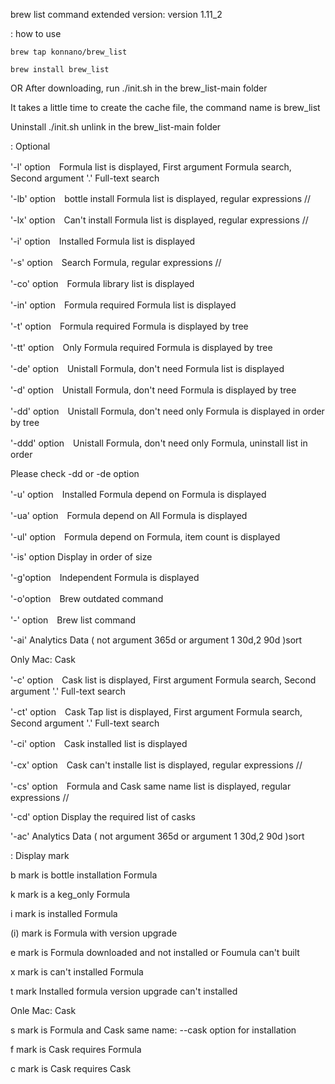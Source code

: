 brew list command extended version: version 1.11_2

: how to use
```
brew tap konnano/brew_list

brew install brew_list
```
OR After downloading, run ./init.sh in the brew_list-main folder

It takes a little time to create the cache file, the command name is brew_list

Uninstall ./init.sh unlink in the brew_list-main folder

: Optional

'-l' option　Formula list is displayed, First argument Formula search, Second argument '.' Full-text search

'-lb' option　bottle install Formula list is displayed, regular expressions //

'-lx' option　Can't install Formula list is displayed, regular expressions //

'-i' option　Installed Formula list is displayed

'-s' option　Search Formula, regular expressions //

'-co' option　Formula library list is displayed

'-in' option　Formula required Formula list is displayed

'-t' option　Formula required Formula is displayed by tree

'-tt' option　Only Formula required Formula is displayed by tree

'-de' option　Unistall Formula, don't need Formula list is displayed

'-d' option　Unistall Formula, don't need Formula is displayed by tree

'-dd' option　Unistall Formula, don't need only Formula is displayed in order by tree

'-ddd' option　Unistall Formula, don't need only Formula, uninstall list in order

Please check -dd or -de option

'-u' option　Installed Formula depend on Formula is displayed

'-ua' option　Formula depend on All Formula is displayed

'-ul' option　Formula depend on Formula, item count is displayed

'-is' option Display in order of size

'-g'option　Independent Formula is displayed

'-o'option　Brew outdated command

'-' option　Brew list command

'-ai' Analytics Data ( not argument 365d or argument 1 30d,2 90d )sort

  Only Mac: Cask

'-c' option　Cask list is displayed, First argument Formula search, Second argument '.' Full-text search

'-ct' option　Cask Tap list is displayed, First argument Formula search, Second argument '.' Full-text search

'-ci' option　Cask installed list is displayed

'-cx' option　Cask can't installe list is displayed, regular expressions //

'-cs' option　Formula and Cask same name list is displayed, regular expressions //

'-cd' option Display the required list of casks

'-ac' Analytics Data ( not argument 365d or argument 1 30d,2 90d )sort

 : Display mark

b mark is bottle installation Formula

k mark is a keg_only Formula

i mark is installed Formula

(i) mark is Formula with version upgrade

e mark is Formula downloaded and not installed or Foumula can't built

x mark is can't installed Formula

t mark Installed formula version upgrade can't installed

  Onle Mac: Cask

s mark is Formula and Cask same name: --cask option for installation

f mark is Cask requires Formula

c mark is Cask requires Cask
